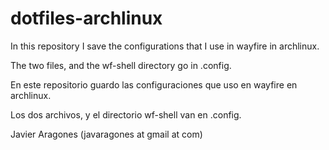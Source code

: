 # dotfiles-archlinux


In this repository I save the configurations that I use in wayfire in archlinux.

The two files, and the wf-shell directory go in .config.

En este repositorio guardo las configuraciones que uso en wayfire en archlinux.

Los dos archivos, y el directorio wf-shell van en .config.

Javier Aragones (javaragones at gmail at com)
